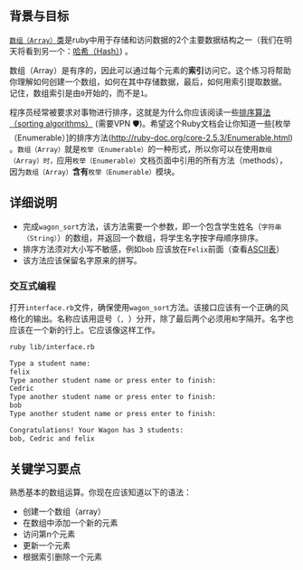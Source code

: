## 背景与目标

[`数组（Array）`类](https://ruby-doc.org/core-2.7.5/Array.html)是ruby中用于存储和访问数据的2个主要数据结构之一（我们在明天将看到另一个：[哈希（Hash）](https://ruby-doc.org/core-2.7.5/Hash.html )) 。

数组（Array）是有序的，因此可以通过每个元素的**索引**访问它。这个练习将帮助你理解如何创建一个数组，如何在其中存储数据，最后，如何用索引提取数据。
记住，数组索引是由`0`开始的，而不是`1`。

程序员经常被要求对事物进行排序，这就是为什么你应该阅读一些[排序算法（sorting algorithms）](http://en.wikipedia.org/wiki/Sorting_algorithm) (需要VPN 🛡)。希望这个Ruby文档会让你知道一些[枚举（Enumerable）]的排序方法(http://ruby-doc.org/core-2.5.3/Enumerable.html) 。`数组（Array）`就是`枚举（Enumerable）`的一种形式，所以你可以在使用`数组（Array）时，`应用`枚举（Enumerable）`文档页面中引用的所有方法（methods），因为`数组（Array）`**含有**`枚举（Enumerable）`模块。

## 详细说明

- 完成`wagon_sort`方法，该方法需要一个参数，即一个包含学生姓名（`字符串（String）`）的数组，并返回一个数组，将学生名字按字母顺序排序。
- 排序方法须对大小写不敏感，例如`bob` 应该放在`Felix`前面（查看[ASCII表](http://www.asciitable.com/)）
- 该方法应该保留名字原来的拼写。

### 交互式编程

打开`interface.rb`文件，确保使用`wagon_sort`方法。该接口应该有一个正确的风格化的输出。名称应该用逗号（`, `）分开，除了最后两个必须用`和`字隔开。名字也应该在一个新的行上。它应该像这样工作。

```bash
ruby lib/interface.rb

Type a student name:
felix
Type another student name or press enter to finish:
Cedric
Type another student name or press enter to finish:
bob
Type another student name or press enter to finish:

Congratulations! Your Wagon has 3 students:
bob, Cedric and felix
```

## 关键学习要点

熟悉基本的数组运算。你现在应该知道以下的语法：

- 创建一个数组（array）
- 在数组中添加一个新的元素
- 访问第n个元素
- 更新一个元素
- 根据索引删除一个元素

